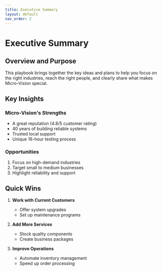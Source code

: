 ```yaml
---
title: Executive Summary
layout: default
nav_order: 2
---
```


# Executive Summary

## Overview and Purpose

This playbook brings together the key ideas and plans to help you focus on the right industries, reach the right people, and clearly share what makes Micro-Vision special.

## Key Insights

### Micro-Vision's Strengths
- A great reputation (4.8/5 customer rating)
- 40 years of building reliable systems
- Trusted local support
- Unique 16-hour testing process

### Opportunities
1. Focus on high-demand industries
2. Target small to medium businesses
3. Highlight reliability and support

## Quick Wins

1. **Work with Current Customers**
   - Offer system upgrades
   - Set up maintenance programs

2. **Add More Services**
   - Stock quality components
   - Create business packages

3. **Improve Operations**
   - Automate inventory management
   - Speed up order processing